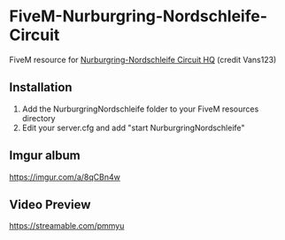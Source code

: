 # FiveM-Nurburgring-Nordschleife-Circuit

FiveM resource for [Nurburgring-Nordschleife Circuit HQ](https://www.gta5-mods.com/maps/nurburgring-nordschleife-circuit-hq) (credit Vans123)

## Installation

1. Add the NurburgringNordschleife folder to your FiveM resources directory
2. Edit your server.cfg and add "start NurburgringNordschleife"

## Imgur album

https://imgur.com/a/8qCBn4w

## Video Preview

https://streamable.com/pmmyu